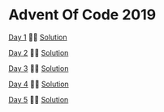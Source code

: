# Advent Of Code 2019

[Day 1](https://adventofcode.com/2019/day/1) &#127775;&#127775; [Solution](day1/Program.cs)

[Day 2](https://adventofcode.com/2019/day/2) &#127775;&#127775; [Solution](day2/Program.cs)

[Day 3](https://adventofcode.com/2019/day/3) &#127775;&#127775; [Solution](day3/Program.cs)

[Day 4](https://adventofcode.com/2019/day/4) &#127775;&#127775; [Solution](day4/Program.cs)

[Day 5](https://adventofcode.com/2019/day/5) &#127775;&#127775; [Solution](day5/Program.cs)
